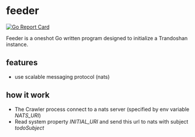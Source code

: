 # feeder

[![Go Report Card](https://goreportcard.com/badge/github.com/trandoshan-io/feeder)](https://goreportcard.com/report/github.com/trandoshan-io/feeder)

Feeder is a oneshot Go written program designed to initialize a Trandoshan instance.

## features

- use scalable messaging protocol (nats)

## how it work

- The Crawler process connect to a nats server (specified by env variable *NATS_URI*)
- Read system property *INITIAL_URI* and send this url to nats with subject *todoSubject*